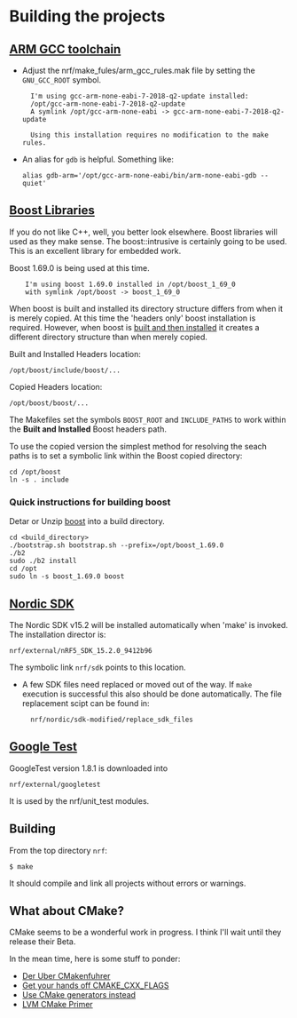 Building the projects
=====================

[ARM GCC toolchain](https://developer.arm.com/open-source/gnu-toolchain/gnu-rm/downloads)
-------------------
+ Adjust the nrf/make_fules/arm_gcc_rules.mak file by setting the
`GNU_GCC_ROOT` symbol.

		I'm using gcc-arm-none-eabi-7-2018-q2-update installed:
		/opt/gcc-arm-none-eabi-7-2018-q2-update
		A symlink /opt/gcc-arm-none-eabi -> gcc-arm-none-eabi-7-2018-q2-update

		Using this installation requires no modification to the make rules.

+ An alias for `gdb` is helpful. Something like:

  `alias gdb-arm='/opt/gcc-arm-none-eabi/bin/arm-none-eabi-gdb --quiet'`

[Boost Libraries](https://www.boost.org/)
-----------------
If you do not like C++, well, you better look elsewhere.
Boost libraries will used as they make sense.
The boost::intrusive is certainly going to be used.
This is an excellent library for embedded work.

Boost 1.69.0 is being used at this time.

		I'm using boost 1.69.0 installed in /opt/boost_1_69_0
		with symlink /opt/boost -> boost_1_69_0

When boost is built and installed its directory structure differs from when it
is merely copied. At this time the 'headers only' boost installation is required.
However, when boost is [built and then installed](https://www.boost.org/doc/libs/1_69_0/more/getting_started/unix-variants.html)
it creates a different directory structure than when merely copied.

Built and Installed Headers location:

	/opt/boost/include/boost/...

Copied Headers location:

	/opt/boost/boost/...

The Makefiles set the symbols `BOOST_ROOT` and `INCLUDE_PATHS` to work within
the **Built and Installed** Boost headers path.

To use the copied version the simplest method for resolving the seach paths is
to set a symbolic link within the Boost copied directory:

	cd /opt/boost
	ln -s . include

### Quick instructions for building boost

Detar or Unzip [boost](https://www.boost.org/users/history/version_1_69_0.html)
into a build directory.

	cd <build_directory>
	./bootstrap.sh bootstrap.sh --prefix=/opt/boost_1.69.0
	./b2
	sudo ./b2 install
	cd /opt
	sudo ln -s boost_1.69.0 boost


[Nordic SDK](https://www.nordicsemi.com/Software-and-Tools/Software/nRF5-SDK)
------------
The Nordic SDK v15.2 will be installed automatically when 'make' is invoked.
The installation director is:

    nrf/external/nRF5_SDK_15.2.0_9412b96

The symbolic link `nrf/sdk` points to this location.

+ A few SDK files need replaced or moved out of the way.
  If `make` execution is successful this also should be done automatically.
  The file replacement scipt can be found in:

		nrf/nordic/sdk-modified/replace_sdk_files

[Google Test](https://github.com/google/googletest)
-------------
GoogleTest version 1.8.1 is downloaded into

	nrf/external/googletest

It is used by the nrf/unit_test modules.

Building
--------
From the top directory `nrf`:

	$ make

It should compile and link all projects without errors or warnings.

What about CMake?
-----------------
CMake seems to be a wonderful work in progress.
I think I'll wait until they release their Beta.

In the mean time, here is some stuff to ponder:
+ [Der Uber CMakenfuhrer](https://www.youtube.com/watch?v=rLopVhns4Zs)
+ [Get your hands off CMAKE_CXX_FLAGS](https://na01.safelinks.protection.outlook.com/?url=https%3A%2F%2Fgist.github.com%2Fmbinna%2Fc61dbb39bca0e4fb7d1f73b0d66a4fd1%23get-your-hands-off-cmake_cxx_flags&data=02%7C01%7Cnersoz%40impinj.com%7C7546f96eda4540c0c58208d6879d1766%7C6de70f0f73574529a415d8cbb7e93e5e%7C0%7C0%7C636845506107530417&sdata=lZAPAxWLj%2Fj4Fa9E%2F4sxKfKMa4PjITetDxhM3CScLww%3D&reserved=0)
+ [Use CMake generators instead](https://stackoverflow.com/questions/38578801/target-compile-options-for-only-c-files)
+ [LVM CMake Primer](https://llvm.org/docs/CMakePrimer.html)
